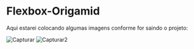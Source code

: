 # Flexbox-Origamid

Aqui estarei colocando algumas imagens conforme for saindo o projeto:

![Capturar](https://user-images.githubusercontent.com/82913040/177241887-d415a447-bb31-47f3-a89f-71c7bdd3166f.PNG)
![Capturar2](https://user-images.githubusercontent.com/82913040/177242146-f42920fd-4879-46eb-a8e7-7647d3946e0e.PNG)
